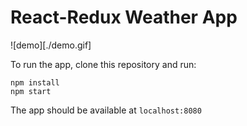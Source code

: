 # React-Redux Weather App

![demo][./demo.gif]

To run the app, clone this repository and run:
```
npm install
npm start
```

The app should be available at ```localhost:8080```